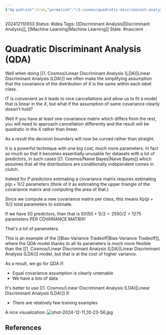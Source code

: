 ```yaml
---
{"dg-publish":true,"permalink":"/1-cosmos/quadratic-discriminant-analysis-qda/","created":"2024-12-11T09:33:36.776-05:00","updated":"2024-12-11T10:24:56.348-05:00"}
---
```


202412110933
Status: #idea
Tags: [[Discriminant Analysis\|Discriminant Analysis]], [[Machine Learning\|Machine Learning]]
State: #nascient
# Quadratic Discriminant Analysis (QDA)

Well when doing [[1. Cosmos/Linear Discriminant Analysis (LDA)\|Linear Discriminant Analysis (LDA)]] we often make the simplifying assumption that the covariance of the distribution of $X$ is the same within each label class.

IT is convenient as it leads to nice cancellations and allow us to fit a model that is linear in the $X$, but what if the assumption of same covariance clearly doesn't hold?

Well if you have at least one covariance matrix which differs from the rest, you will need to approach cancellation differently and the result will be quadratic in the $X$ rather than linear.

As a result the decision boundary will now be curved rather than straight.

It is a powerful technique with one big cost, much more parameters.
In fact so much so that it becomes essentially unusable for datasets with a lot of predictors, in such cases [[1. Cosmos/Naive Bayes\|Naive Bayes]] which assumes that all the distributions are conditionally independent comes in clutch.

Indeed for $P$ predictors estimating a covariance matrix requires estimating $p(p+1)/2$ parameters (think of it as estimating the upper triangle of the covariance matrix and computing the area of that.)

Since we compute a new covariance matrix per class, this means $Kp(p+1)/2$ total parameters to estimate.

If we have 50 predictors, then that is $50(50+1)/2=2550/2=1275$ parameters PER COVARIANCE MATRIX!

That's a lot of parameters.

This is an example of the [[Bias-Variance Tradeoff\|Bias-Variance Tradeoff]], where the QDA model thanks to all its parameters is much more flexible than the [[1. Cosmos/Linear Discriminant Analysis (LDA)\|Linear Discriminant Analysis (LDA)]] model, but that is at the cost of higher variance.

As a result, we go for QDA if:
- Equal covariance assumption is clearly untenable
- We have a lots of data

It's better to use [[1. Cosmos/Linear Discriminant Analysis (LDA)\|Linear Discriminant Analysis (LDA)]] if:
- There are relatively few training examples

A nice visualization:
![shot-2024-12-11_10-23-56.jpg](/img/user/3.%20Black%20Holes/Files/shot-2024-12-11_10-23-56.jpg)
## References
